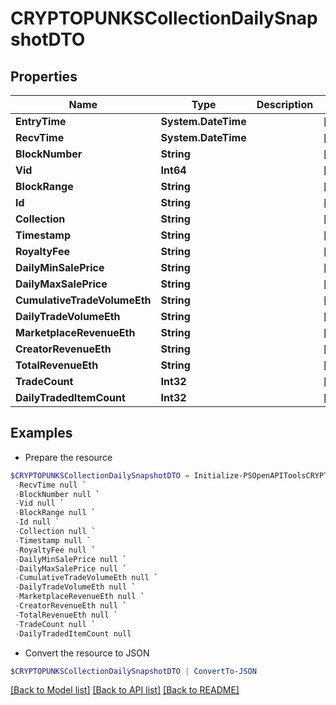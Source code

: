 # CRYPTOPUNKSCollectionDailySnapshotDTO
## Properties

Name | Type | Description | Notes
------------ | ------------- | ------------- | -------------
**EntryTime** | **System.DateTime** |  | [optional] 
**RecvTime** | **System.DateTime** |  | [optional] 
**BlockNumber** | **String** |  | [optional] 
**Vid** | **Int64** |  | [optional] 
**BlockRange** | **String** |  | [optional] 
**Id** | **String** |  | [optional] 
**Collection** | **String** |  | [optional] 
**Timestamp** | **String** |  | [optional] 
**RoyaltyFee** | **String** |  | [optional] 
**DailyMinSalePrice** | **String** |  | [optional] 
**DailyMaxSalePrice** | **String** |  | [optional] 
**CumulativeTradeVolumeEth** | **String** |  | [optional] 
**DailyTradeVolumeEth** | **String** |  | [optional] 
**MarketplaceRevenueEth** | **String** |  | [optional] 
**CreatorRevenueEth** | **String** |  | [optional] 
**TotalRevenueEth** | **String** |  | [optional] 
**TradeCount** | **Int32** |  | [optional] 
**DailyTradedItemCount** | **Int32** |  | [optional] 

## Examples

- Prepare the resource
```powershell
$CRYPTOPUNKSCollectionDailySnapshotDTO = Initialize-PSOpenAPIToolsCRYPTOPUNKSCollectionDailySnapshotDTO  -EntryTime null `
 -RecvTime null `
 -BlockNumber null `
 -Vid null `
 -BlockRange null `
 -Id null `
 -Collection null `
 -Timestamp null `
 -RoyaltyFee null `
 -DailyMinSalePrice null `
 -DailyMaxSalePrice null `
 -CumulativeTradeVolumeEth null `
 -DailyTradeVolumeEth null `
 -MarketplaceRevenueEth null `
 -CreatorRevenueEth null `
 -TotalRevenueEth null `
 -TradeCount null `
 -DailyTradedItemCount null
```

- Convert the resource to JSON
```powershell
$CRYPTOPUNKSCollectionDailySnapshotDTO | ConvertTo-JSON
```

[[Back to Model list]](../README.md#documentation-for-models) [[Back to API list]](../README.md#documentation-for-api-endpoints) [[Back to README]](../README.md)

